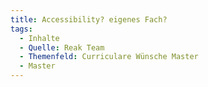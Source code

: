 ```yaml
---
title: Accessibility? eigenes Fach?
tags:
  - Inhalte
  - Quelle: Reak Team
  - Themenfeld: Curriculare Wünsche Master
  - Master
---
```

